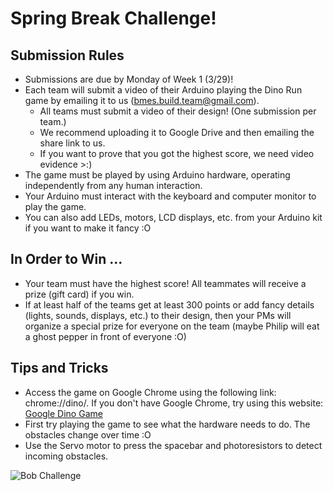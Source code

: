 # Spring Break Challenge!

## Submission Rules

* Submissions are due by Monday of Week 1 (3/29)!
* Each team will submit a video of their Arduino playing the Dino Run game by emailing it to us (bmes.build.team@gmail.com).
  - All teams must submit a video of their design! (One submission per team.)
  - We recommend uploading it to Google Drive and then emailing the share link to us.
  - If you want to prove that you got the highest score, we need video evidence >:)
* The game must be played by using Arduino hardware, operating independently from any human interaction.
* Your Arduino must interact with the keyboard and computer monitor to play the game.
* You can also add LEDs, motors, LCD displays, etc. from your Arduino kit if you want to make it fancy :O

## In Order to Win ...

* Your team must have the highest score! All teammates will receive a prize (gift card) if you win.
* If at least half of the teams get at least 300 points or add fancy details (lights, sounds, displays, etc.) to their design, then your PMs will organize a special prize for everyone on the team (maybe Philip will eat a ghost pepper in front of everyone :O)

## Tips and Tricks

* Access the game on Google Chrome using the following link: chrome://dino/. If you don't have Google Chrome, try using this website: [Google Dino Game](https://trex-runner.com/)
* First try playing the game to see what the hardware needs to do. The obstacles change over time :O
* Use the Servo motor to press the spacebar and photoresistors to detect incoming obstacles.

![Bob Challenge](https://bmesbuildteamucla.github.io/spring-break/InkedBob-the-builder-06-1140x760_LI.jpg)
